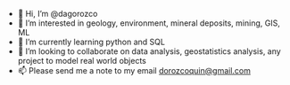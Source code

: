 - 👋 Hi, I’m @dagorozco
- 👀 I’m interested in geology, environment, mineral deposits, mining, GIS, ML
- 🌱 I’m currently learning python and SQL
- 💞️ I’m looking to collaborate on data analysis, geostatistics analysis, any project to model real world objects
- 📫 Please send me a note to my email dorozcoquin@gmail.com

<!---
dagorozco/dagorozco is a ✨ special ✨ repository because its `README.md` (this file) appears on your GitHub profile.
You can click the Preview link to take a look at your changes.
--->
